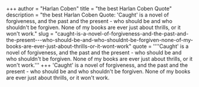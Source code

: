 +++
author = "Harlan Coben"
title = "the best Harlan Coben Quote"
description = "the best Harlan Coben Quote: 'Caught' is a novel of forgiveness, and the past and the present - who should be and who shouldn't be forgiven. None of my books are ever just about thrills, or it won't work."
slug = "caught-is-a-novel-of-forgiveness-and-the-past-and-the-present---who-should-be-and-who-shouldnt-be-forgiven-none-of-my-books-are-ever-just-about-thrills-or-it-wont-work"
quote = ''''Caught' is a novel of forgiveness, and the past and the present - who should be and who shouldn't be forgiven. None of my books are ever just about thrills, or it won't work.'''
+++
'Caught' is a novel of forgiveness, and the past and the present - who should be and who shouldn't be forgiven. None of my books are ever just about thrills, or it won't work.
